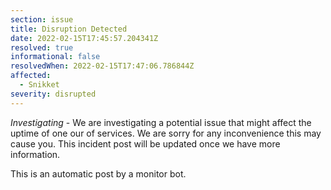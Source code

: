 ```yaml
---
section: issue
title: Disruption Detected
date: 2022-02-15T17:45:57.204341Z
resolved: true
informational: false
resolvedWhen: 2022-02-15T17:47:06.786844Z
affected:
  - Snikket
severity: disrupted
---
```

*Investigating* - We are investigating a potential issue that might affect the uptime of one our of services. We are sorry for any inconvenience this may cause you. This incident post will be updated once we have more information.

This is an automatic post by a monitor bot.
        